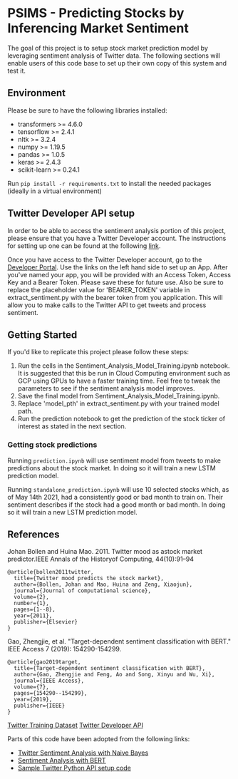 # PSIMS - Predicting Stocks by Inferencing Market Sentiment

The goal of this project is to setup stock market prediction model by leveraging sentiment analysis of Twitter data. The following sections will enable users of this code base to set up their own copy of this system and test it.

## Environment 

Please be sure to have the following libraries installed:
- transformers >= 4.6.0
- tensorflow >= 2.4.1
- nltk >= 3.2.4
- numpy >= 1.19.5
- pandas >= 1.0.5
- keras >= 2.4.3
- scikit-learn >= 0.24.1

Run `pip install -r requirements.txt` to install the needed packages (ideally in a virtual environment)

## Twitter Developer API setup

In order to be able to access the sentiment analysis portion of this project, please ensure that you have a Twitter Developer account. The instructions for setting up one can be found at the following [link](https://developer.twitter.com/en/apply-for-access).

Once you have access to the Twitter Developer account, go to the [Developer Portal](https://developer.twitter.com/en/portal/dashboard). Use the links on the left hand side to set up an App. After you've named your app, you will be provided with an Access Token, Access Key and a Bearer Token. Please save these for future use. Also be sure to replace the placeholder value for 'BEARER_TOKEN' variable in extract_sentiment.py with the bearer token from you application. This will allow you to make calls to the Twitter API to get tweets and process sentiment. 

## Getting Started

If you'd like to replicate this project please follow these steps: 

1. Run the cells in the Sentiment_Analysis_Model_Training.ipynb notebook. It is suggested that this be run in Cloud Computing environment such as GCP using GPUs to have a faster training time. Feel free to tweak the parameters to see if the sentiment analysis model improves. 
2. Save the final model from Sentiment_Analysis_Model_Training.ipynb. 
3. Replace 'model_pth' in extract_sentiment.py with your trained model path. 
4. Run the prediction notebook to get the prediction of the stock ticker of interest as stated in the next section. 

### Getting stock predictions
Running `prediction.ipynb` will use sentiment model from tweets to make predictions about the stock market.
In doing so it will train a new LSTM prediction model. 

Running `standalone_prediction.ipynb` will use 10 selected stocks which, as of May 14th 2021, had a consistently 
good or bad month to train on. Their sentiment describes if the stock had a good month or bad month.
In doing so it will train a new LSTM prediction model. 

## References

Johan Bollen and Huina Mao. 2011. Twitter mood as astock market predictor.IEEE Annals of the Historyof Computing, 44(10):91–94

```
@article{bollen2011twitter,
  title={Twitter mood predicts the stock market},
  author={Bollen, Johan and Mao, Huina and Zeng, Xiaojun},
  journal={Journal of computational science},
  volume={2},
  number={1},
  pages={1--8},
  year={2011},
  publisher={Elsevier}
}
```

Gao, Zhengjie, et al. "Target-dependent sentiment classification with BERT." IEEE Access 7 (2019): 154290-154299.

```
@article{gao2019target,
  title={Target-dependent sentiment classification with BERT},
  author={Gao, Zhengjie and Feng, Ao and Song, Xinyu and Wu, Xi},
  journal={IEEE Access},
  volume={7},
  pages={154290--154299},
  year={2019},
  publisher={IEEE}
}
```

[Twitter Training Dataset](https://www.kaggle.com/kazanova/sentiment140)
[Twitter Developer API](https://developer.twitter.com/en)

Parts of this code have been adopted from the following links: 
- [Twitter Sentiment Analysis with Naive Bayes](https://www.kaggle.com/lykin22/twitter-sentiment-analysis-with-naive-bayes-85-acc)
- [Sentiment Analysis with BERT](https://towardsdatascience.com/sentiment-analysis-in-10-minutes-with-bert-and-hugging-face-294e8a04b671)
- [Sample Twitter Python API setup code](https://github.com/twitterdev/Twitter-API-v2-sample-code/blob/master/Recent-Search/recent_search.py)
